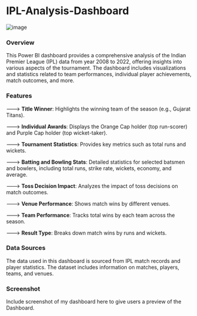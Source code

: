 # IPL-Analysis-Dashboard
![image](https://github.com/user-attachments/assets/52d2bf97-cb0c-4c1d-a31f-ea49505d94c2)
### Overview
This Power BI dashboard provides a comprehensive analysis of the Indian Premier League (IPL) data from year 2008 to 2022, offering insights into various aspects of the tournament. The dashboard includes visualizations and statistics related to team performances, individual player achievements, match outcomes, and more.

### Features
---> **Title Winner**: Highlights the winning team of the season (e.g., Gujarat Titans).

---> **Individual Awards**: Displays the Orange Cap holder (top run-scorer) and Purple Cap holder (top wicket-taker).

---> **Tournament Statistics**: Provides key metrics such as total runs and wickets.

---> **Batting and Bowling Stats**: Detailed statistics for selected batsmen and bowlers, including total runs, strike rate, wickets, economy, and average.

---> **Toss Decision Impact**: Analyzes the impact of toss decisions on match outcomes.

---> **Venue Performance**: Shows match wins by different venues.

---> **Team Performance**: Tracks total wins by each team across the season.

---> **Result Type**: Breaks down match wins by runs and wickets.

### Data Sources
The data used in this dashboard is sourced from IPL match records and player statistics. The dataset includes information on matches, players, teams, and venues.

### Screenshot
Include screenshot of my dashboard here to give users a preview of the Dashboard.
